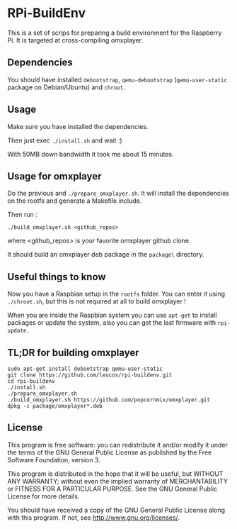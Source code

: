 RPi-BuildEnv
============

This is a set of scrips for preparing a build environment for the
Raspberry Pi.
It is targeted at cross-compiling omxplayer.

Dependencies
------------

You should have installed `debootstrap`, `qemu-debootstrap`
(`qemu-user-static` package on Debian/Ubuntu) and `chroot`.

Usage
-----

Make sure you have installed the dependencies.

Then just exec `./install.sh` and wait :)

With 50MB down bandwidth it took me about 15 minutes.

Usage for omxplayer
-------------------

Do the previous and `./prepare_omxplayer.sh`. It will install the
dependencies on the rootfs and generate a Makefile.include.

Then run :

    ./build_omxplayer.sh <github_repos>

where <github_repos> is your favorite omxplayer github clone.

It should build an omxplayer deb package in the `package\` directory.

Useful things to know
---------------------

Now you have a Raspbian setup in the `rootfs` folder. You can enter it
using `./chroot.sh`, but this is not required at all to build omxplayer !

When you are inside the Raspbian system you can use `apt-get` to install
packages or update the system, also you can get the last firmware with
`rpi-update`.

TL;DR for building omxplayer
----------------------------

    sudo apt-get install debootstrap qemu-user-static
    git clone https://github.com/leucos/rpi-buildenv.git
    cd rpi-buildenv
    ./install.sh
    ./prepare_omxplayer.sh
    ./build_omxplayer.sh https://github.com/popcornmix/omxplayer.git
    dpkg -c package/omxplayer*.deb

License
-------

This program is free software: you can redistribute it and/or modify
it under the terms of the GNU General Public License as published by
the Free Software Foundation, version 3.

This program is distributed in the hope that it will be useful,
but WITHOUT ANY WARRANTY; without even the implied warranty of
MERCHANTABILITY or FITNESS FOR A PARTICULAR PURPOSE.  See the
GNU General Public License for more details.

You should have received a copy of the GNU General Public License
along with this program.  If not, see <http://www.gnu.org/licenses/>.
